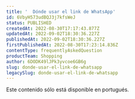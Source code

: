 ```yaml
---
title: '  Dónde usar el link de WhatsApp'
id: 6VbyH573udBQJ3j7kfsWeJ
status: PUBLISHED
createdAt: 2022-08-30T17:17:43.877Z
updatedAt: 2022-09-02T18:30:36.227Z
publishedAt: 2022-09-02T18:30:36.227Z
firstPublishedAt: 2022-08-30T17:23:14.836Z
contentType: frequentlyAskedQuestion
productTeam: Shopping
author: 6DODK49lJPk3yvcoe6GB6g
slug: donde-usar-el-link-de-whatsapp
legacySlug: donde-usar-el-link-de-whatsapp
---
```


<div class="alert alert-warning">
  <p>Este contenido sólo está disponible en portugués.</p>
</div>
